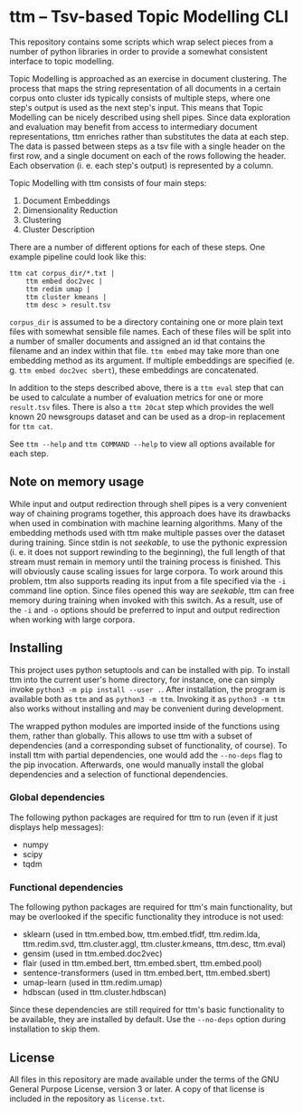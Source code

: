 # ttm – Tsv-based Topic Modelling CLI

This repository contains some scripts which wrap select pieces from a
number of python libraries in order to provide a somewhat consistent
interface to topic modelling.

Topic Modelling is approached as an exercise in document clustering.
The process that maps the string representation of all documents in a
certain corpus onto cluster ids typically consists of multiple steps,
where one step's output is used as the next step's input. This means
that Topic Modelling can be nicely described using shell pipes. Since
data exploration and evaluation may benefit from access to intermediary
document representations, ttm enriches rather than substitutes the
data at each step. The data is passed between steps as a tsv file with
a single header on the first row, and a single document on each of the
rows following the header. Each observation (i. e. each step's output)
is represented by a column.

Topic Modelling with ttm consists of four main steps:

1. Document Embeddings
2. Dimensionality Reduction
3. Clustering
4. Cluster Description

There are a number of different options for each of these steps. One
example pipeline could look like this:

    ttm cat corpus_dir/*.txt |
        ttm embed doc2vec |
        ttm redim umap |
        ttm cluster kmeans |
        ttm desc > result.tsv

`corpus_dir` is assumed to be a directory containing one or more plain
text files with somewhat sensible file names. Each of these files will be
split into a number of smaller documents and assigned an id that contains
the filename and an index within that file. `ttm embed` may take more than
one embedding method as its argument. If multiple embeddings are specified
(e. g. `ttm embed doc2vec sbert`), these embeddings are concatenated.

In addition to the steps described above, there is a `ttm eval` step that
can be used to calculate a number of evaluation metrics for one or more
`result.tsv` files. There is also a `ttm 20cat` step which provides the
well known 20 newsgroups dataset and can be used as a drop-in replacement
for `ttm cat`.

See `ttm --help` and `ttm COMMAND --help` to view all options available
for each step.

## Note on memory usage

While input and output redirection through shell pipes is a very
convenient way of chaining programs together, this approach does
have its drawbacks when used in combination with machine learning
algorithms. Many of the embedding methods used with ttm make multiple
passes over the dataset during training. Since stdin is not *seekable*,
to use the pythonic expression (i. e. it does not support rewinding
to the beginning), the full length of that stream must remain in
memory until the training process is finished. This will obviously
cause scaling issues for large corpora. To work around this problem,
ttm also supports reading its input from a file specified via the `-i`
command line option. Since files opened this way are *seekable*, ttm can
free memory during training when invoked with this switch. As a result,
use of the `-i` and `-o` options should be preferred to input and output
redirection when working with large corpora.

## Installing

This project uses python setuptools and can be installed with pip. To
install ttm into the current user's home directory, for instance, one
can simply invoke `python3 -m pip install --user .`. After installation,
the program is available both as `ttm` and as `python3 -m ttm`. Invoking
it as `python3 -m ttm` also works without installing and may be convenient
during development.

The wrapped python modules are imported inside of the functions using
them, rather than globally. This allows to use ttm with a subset of
dependencies (and a corresponding subset of functionality, of course).
To install ttm with partial dependencies, one would add the `--no-deps`
flag to the pip invocation. Afterwards, one would manually install the
global dependencies and a selection of functional dependencies.

### Global dependencies

The following python packages are required for ttm to run (even if it
just displays help messages):

- numpy
- scipy
- tqdm

### Functional dependencies

The following python packages are required for ttm's main functionality,
but may be overlooked if the specific functionality they introduce is
not used:

- sklearn (used in ttm.embed.bow, ttm.embed.tfidf, ttm.redim.lda,
  ttm.redim.svd, ttm.cluster.aggl, ttm.cluster.kmeans, ttm.desc, ttm.eval)
- gensim (used in ttm.embed.doc2vec)
- flair (used in ttm.embed.bert, ttm.embed.sbert, ttm.embed.pool)
- sentence-transformers (used in ttm.embed.bert, ttm.embed.sbert)
- umap-learn (used in ttm.redim.umap)
- hdbscan (used in ttm.cluster.hdbscan)

Since these dependencies are still required for ttm's basic functionality
to be available, they are installed by default. Use the `--no-deps` option
during installation to skip them.

## License

All files in this repository are made available under the terms of the
GNU General Purpose License, version 3 or later. A copy of that license
is included in the repository as `license.txt`.
